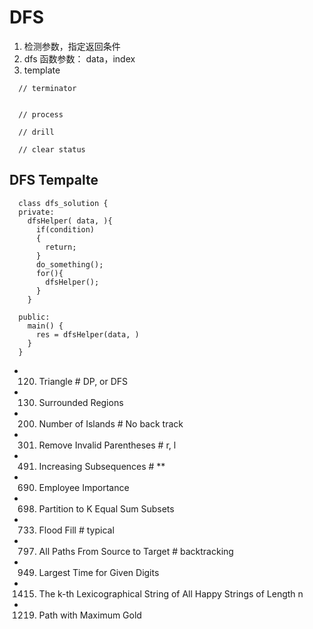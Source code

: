# DFS
1. 检测参数，指定返回条件
2. dfs 函数参数： data，index
3. template
```
  // terminator


  // process

  // drill

  // clear status
```
## DFS Tempalte
```
  class dfs_solution {
  private:
    dfsHelper( data, ){
      if(condition)
      {
        return;
      }
      do_something();
      for(){
        dfsHelper();
      }
    }

  public:
    main() {
      res = dfsHelper(data, )
    }
  }
```


- 120. Triangle                          # DP, or DFS
- 130. Surrounded Regions
- 200. Number of Islands                 # No back track
- 301. Remove Invalid Parentheses        # r, l 
- 491. Increasing Subsequences           # **
- 690. Employee Importance
- 698. Partition to K Equal Sum Subsets
- 733. Flood Fill                        # typical
- 797. All Paths From Source to Target   # backtracking 
- 949. Largest Time for Given Digits
- 1415. The k-th Lexicographical String of All Happy Strings of Length n
- 1219. Path with Maximum Gold